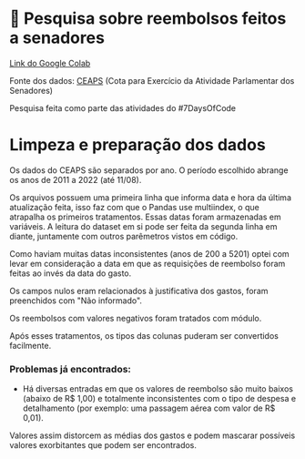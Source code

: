 # :money_with_wings: Pesquisa sobre reembolsos feitos a senadores

[Link do Google Colab](https://colab.research.google.com/drive/1VaGdKiQtwS5ZBPTfhi-zrGxxD1CnLSf6?usp=sharing)

Fonte dos dados: [CEAPS](https://www12.senado.leg.br/transparencia/dados-abertos-transparencia/dados-abertos-ceaps) (Cota para Exercício da Atividade Parlamentar dos Senadores)

Pesquisa feita como parte das atividades do #7DaysOfCode

# Limpeza e preparação dos dados

Os dados do CEAPS são separados por ano. O período escolhido abrange os anos de 2011 a 2022 (até 11/08).

Os arquivos possuem uma primeira linha que informa data e hora da última atualização feita, isso faz com que o Pandas use multiindex, o que atrapalha os primeiros tratamentos. Essas datas foram armazenadas em variáveis. A leitura do dataset em si pode ser feita da segunda linha em diante, juntamente com outros parêmetros vistos em código.

Como haviam muitas datas inconsistentes (anos de 200 a 5201) optei com levar em consideração a data em que as requisições de reembolso foram feitas ao invés da data do gasto. 

Os campos nulos eram relacionados à justificativa dos gastos, foram preenchidos com "Não informado".

Os reembolsos com valores negativos foram tratados com módulo.

Após esses tratamentos, os tipos das colunas puderam ser convertidos facilmente.

### Problemas já encontrados:

* Há diversas entradas em que os valores de reembolso são muito baixos (abaixo de R$ 1,00) e totalmente inconsistentes com o tipo de despesa e detalhamento (por exemplo: uma passagem aérea com valor de R$ 0,01).

Valores assim distorcem as médias dos gastos e podem mascarar possíveis valores exorbitantes que podem ser encontrados.
